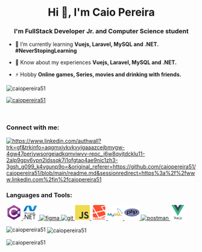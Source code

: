 <h1 align="center">Hi 👋, I'm Caio Pereira</h1>
<h3 align="center">I'm FullStack Developer Jr. and Computer Science student</h3>

- 🌱 I’m currently learning **Vuejs, Laravel, MySQL and .NET. #NeverStopingLearning**

- 📄 Know about my experiences **Vuejs, Laravel, MySQL and .NET.**

- ⚡ Hobby **Online games, Series, movies and drinking with friends.**

<p align="left"> <img src="https://komarev.com/ghpvc/?username=caiopereira51&label=Profile%20views&color=0e75b6&style=flat" alt="caiopereira51" /> </p>

<p align="left"> <a href="https://github.com/ryo-ma/github-profile-trophy"><img src="https://github-profile-trophy.vercel.app/?username=caiopereira51" alt="caiopereira51" /></a> </p>

<p align="left"> <a href="https://twitter.com/" target="blank"><img src="https://img.shields.io/twitter/follow/?logo=twitter&style=for-the-badge" alt="" /></a> </p>

<h3 align="left">Connect with me:</h3>
<p align="left">
<a href="https://linkedin.com/in/https://www.linkedin.com/authwall?trk=gf&trkinfo=aqgmxiykvkvyjgaaazcejbmygw-4gw47periywsorgeiadkqmviwvv-repc_j6w8qyjtdcklu11-2alp9gpv6ypn2ldssqk7j1ofgtao4ae9nic1zh3-3gsh_g099_k4vgunp9o=&original_referer=https://github.com/caiopereira51/caiopereira51/blob/main/readme.md&sessionredirect=https%3a%2f%2fwww.linkedin.com%2fin%2fcaiopereira51" target="blank"><img align="center" src="https://raw.githubusercontent.com/rahuldkjain/github-profile-readme-generator/master/src/images/icons/Social/linked-in-alt.svg" alt="https://www.linkedin.com/authwall?trk=gf&trkinfo=aqgmxiykvkvyjgaaazcejbmygw-4gw47periywsorgeiadkqmviwvv-repc_j6w8qyjtdcklu11-2alp9gpv6ypn2ldssqk7j1ofgtao4ae9nic1zh3-3gsh_g099_k4vgunp9o=&original_referer=https://github.com/caiopereira51/caiopereira51/blob/main/readme.md&sessionredirect=https%3a%2f%2fwww.linkedin.com%2fin%2fcaiopereira51" height="30" width="40" /></a>
</p>

<h3 align="left">Languages and Tools:</h3>
<p align="left"> <a href="https://www.w3schools.com/cs/" target="_blank" rel="noreferrer"> <img src="https://raw.githubusercontent.com/devicons/devicon/master/icons/csharp/csharp-original.svg" alt="csharp" width="40" height="40"/> </a> <a href="https://dotnet.microsoft.com/" target="_blank" rel="noreferrer"> <img src="https://raw.githubusercontent.com/devicons/devicon/master/icons/dot-net/dot-net-original-wordmark.svg" alt="dotnet" width="40" height="40"/> </a> <a href="https://www.figma.com/" target="_blank" rel="noreferrer"> <img src="https://www.vectorlogo.zone/logos/figma/figma-icon.svg" alt="figma" width="40" height="40"/> </a> <a href="https://git-scm.com/" target="_blank" rel="noreferrer"> <img src="https://www.vectorlogo.zone/logos/git-scm/git-scm-icon.svg" alt="git" width="40" height="40"/> </a> <a href="https://developer.mozilla.org/en-US/docs/Web/JavaScript" target="_blank" rel="noreferrer"> <img src="https://raw.githubusercontent.com/devicons/devicon/master/icons/javascript/javascript-original.svg" alt="javascript" width="40" height="40"/> </a> <a href="https://laravel.com/" target="_blank" rel="noreferrer"> <img src="https://raw.githubusercontent.com/devicons/devicon/master/icons/laravel/laravel-plain-wordmark.svg" alt="laravel" width="40" height="40"/> </a> <a href="https://www.mysql.com/" target="_blank" rel="noreferrer"> <img src="https://raw.githubusercontent.com/devicons/devicon/master/icons/mysql/mysql-original-wordmark.svg" alt="mysql" width="40" height="40"/> </a> <a href="https://www.php.net" target="_blank" rel="noreferrer"> <img src="https://raw.githubusercontent.com/devicons/devicon/master/icons/php/php-original.svg" alt="php" width="40" height="40"/> </a> <a href="https://postman.com" target="_blank" rel="noreferrer"> <img src="https://www.vectorlogo.zone/logos/getpostman/getpostman-icon.svg" alt="postman" width="40" height="40"/> </a> <a href="https://vuejs.org/" target="_blank" rel="noreferrer"> <img src="https://raw.githubusercontent.com/devicons/devicon/master/icons/vuejs/vuejs-original-wordmark.svg" alt="vuejs" width="40" height="40"/> </a> </p>

<p><img align="left" src="https://github-readme-stats.vercel.app/api/top-langs?username=caiopereira51&show_icons=true&locale=en&layout=compact" alt="caiopereira51" /></p>

<p>&nbsp;<img align="center" src="https://github-readme-stats.vercel.app/api?username=caiopereira51&show_icons=true&locale=en" alt="caiopereira51" /></p>

<p><img align="center" src="https://github-readme-streak-stats.herokuapp.com/?user=caiopereira51&" alt="caiopereira51" /></p>

